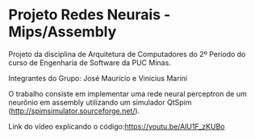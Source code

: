 # Projeto Redes Neurais - Mips/Assembly
Projeto da disciplina de Arquitetura de Computadores do 2º Período do curso de Engenharia de Software da PUC Minas. 

Integrantes do Grupo: José Maurício e Vinicius Marini

O trabalho consiste em implementar uma rede neural perceptron de um neurônio em assembly utilizando um simulador QtSpim (http://spimsimulator.sourceforge.net/).

Link do vídeo explicando o código:https://youtu.be/AlU1F_zKUBo
